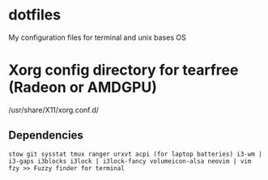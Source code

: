 # dotfiles
My configuration files for terminal and unix bases OS

# Xorg config directory for tearfree (Radeon or AMDGPU)
/usr/share/X11/xorg.conf.d/


## Dependencies

`
stow
git
sysstat
tmux
ranger
urxvt
acpi (for laptop batteries)
i3-wm | i3-gaps
i3blocks
i3lock | i3lock-fancy
volumeicon-alsa
neovim | vim
fzy >> Fuzzy finder for terminal
`
